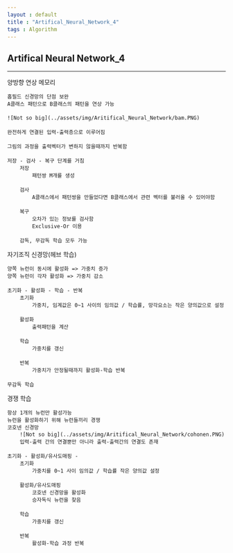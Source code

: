 ```yaml
---
layout : default
title : "Artifical_Neural_Network_4"
tags : Algorithm
---
```


## Artifical Neural Network_4

---

양방향 연상 메모리
	
    홉필드 신경망의 단점 보완
    A클래스 패턴으로 B클래스의 패턴을 연상 가능
	
    ![Not so big](../assets/img/Aritifical_Neural_Network/bam.PNG)
	
    완전하게 연결된 입력-출력층으로 이루어짐
    
    그림의 과정을 출력벡터가 변하지 않을때까지 반복함
    
    저장 - 검사 - 복구 단계를 거침
    	저장
        	패턴쌍 M개를 생성
            
        검사
        	A클래스에서 패턴쌍을 만들었다면 B클래스에서 관련 벡터를 불러올 수 있어야함
    	
        복구
        	오차가 있는 정보를 검사함
            Exclusive-Or 이용
            
        감독, 무감독 학습 모두 가능
    
    
자기조직 신경망(헤브 학습)
	
    양쪽 뉴런이 동시에 활성화 => 가중치 증가
    양쪽 뉴런이 각자 활성화 => 가중치 감소
    
    초기화 - 활성화 - 학습 - 반복
    	초기화
        	가중치, 임계값은 0~1 사이의 임의값 / 학습률, 망각요소는 작은 양의값으로 설정
        
        활성화
        	출력패턴을 계산
        
        학습
        	가중치를 갱신
        
        반복
        	가중치가 안정될때까지 활성화-학습 반복
        
    무감독 학습

경쟁 학습
    
    항상 1개의 뉴런만 활성가능
    뉴런을 활성화하기 위해 뉴런들끼리 경쟁
    코호넨 신경망
    	![Not so big](../assets/img/Aritifical_Neural_Network/cohonen.PNG)
        입력-출력 간의 연결뿐만 아니라 출력-출력간의 연결도 존재
        
    초기화 - 활성화/유사도매핑 - 
		초기화
        	가중치를 0~1 사이 임의값 / 학습률 작은 양의값 설정
        
        활성화/유사도매핑
        	코호넨 신경망을 활성화
        	승자독식 뉴런을 찾음
        
        학습
        	가중치를 갱신
        
        반복
        	활성화-학습 과정 반복
        
        
        
        
        